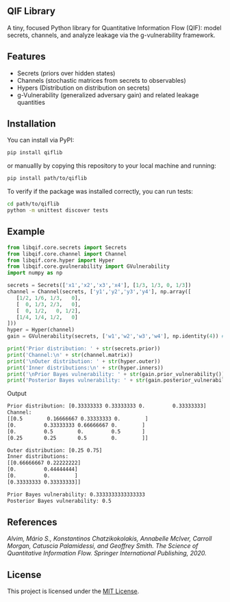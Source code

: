 ## QIF Library
A tiny, focused Python library for Quantitative Information Flow (QIF): model secrets, channels, and analyze leakage via the g-vulnerability framework.

## Features
- Secrets (priors over hidden states)
- Channels (stochastic matrices from secrets to observables)
- Hypers (Distribution on distribution on secrets)
- g-Vulnerability (generalized adversary gain) and related leakage quantities

## Installation
You can install via PyPI:

```bash
pip install qiflib
```

or manuallly by copying this repository to your local machine and running:

```bash
pip install path/to/qiflib   
```

To verify if the package was installed correctly, you can run tests:

```bash
cd path/to/qiflib
python -m unittest discover tests
```

## Example

```python
from libqif.core.secrets import Secrets
from libqif.core.channel import Channel
from libqif.core.hyper import Hyper
from libqif.core.gvulnerability import GVulnerability
import numpy as np

secrets = Secrets(['x1','x2','x3','x4'], [1/3, 1/3, 0, 1/3])
channel = Channel(secrets, ['y1','y2','y3','y4'], np.array([
   [1/2, 1/6, 1/3,   0],
   [  0, 1/3, 2/3,   0],
   [  0, 1/2,   0, 1/2],
   [1/4, 1/4, 1/2,   0]
]))
hyper = Hyper(channel)
gain = GVulnerability(secrets, ['w1','w2','w3','w4'], np.identity(4)) # Bayes vulnerability

print('Prior distribution: ' + str(secrets.prior))
print('Channel:\n' + str(channel.matrix))
print('\nOuter distribution: ' + str(hyper.outer))
print('Inner distributions:\n' + str(hyper.inners))
print('\nPrior Bayes vulnerability: ' + str(gain.prior_vulnerability()))
print('Posterior Bayes vulnerability: ' + str(gain.posterior_vulnerability(hyper)))
```

Output
```bash
Prior distribution: [0.33333333 0.33333333 0.         0.33333333]
Channel:
[[0.5        0.16666667 0.33333333 0.        ]
[0.         0.33333333 0.66666667 0.        ]
[0.         0.5        0.         0.5       ]
[0.25       0.25       0.5        0.        ]]

Outer distribution: [0.25 0.75]   
Inner distributions:
[[0.66666667 0.22222222]
[0.         0.44444444]
[0.         0.        ]
[0.33333333 0.33333333]]

Prior Bayes vulnerability: 0.3333333333333333
Posterior Bayes vulnerability: 0.5
```

## References
*Alvim, Mário S., Konstantinos Chatzikokolakis, Annabelle McIver,
Carroll Morgan, Catuscia Palamidessi, and Geoffrey Smith.
The Science of Quantitative Information Flow. Springer International
Publishing, 2020.*


## License

This project is licensed under the [MIT License](https://opensource.org/license/mit).